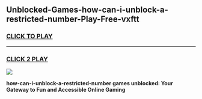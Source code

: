 
## Unblocked-Games-how-can-i-unblock-a-restricted-number-Play-Free-vxftt
<h3>
<a href="https://premium76.site?title=how-can-i-unblock-a-restricted-number&ref=10A">CLICK TO PLAY</a></h3>
<hr>

<h3>
<a href="https://premium76.site?title=how-can-i-unblock-a-restricted-number&ref=10A">CLICK 2 PLAY</a>
  
</h3>

<a href="https://premium76.site?title=how-can-i-unblock-a-restricted-number&ref=10A"><img src="https://clearcache.store/games.png"></a>


**how-can-i-unblock-a-restricted-number games unblocked: Your Gateway to Fun and Accessible Online Gaming**
